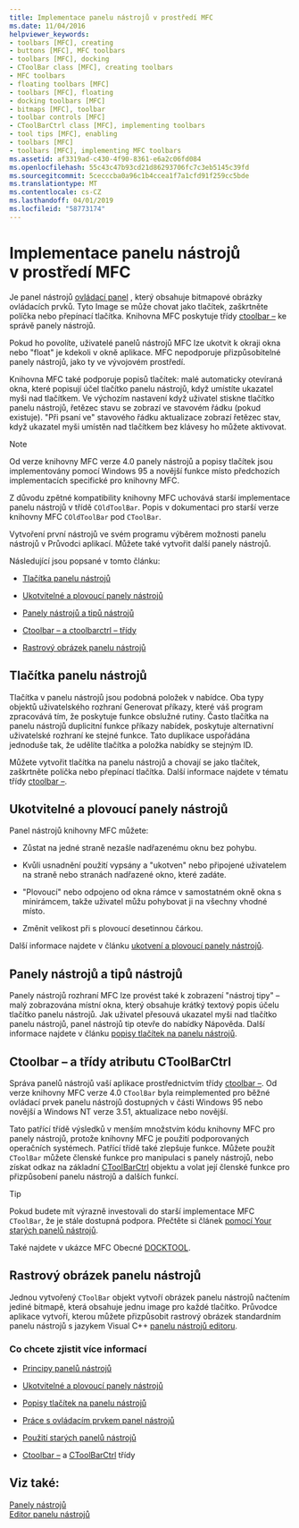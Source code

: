 ```yaml
---
title: Implementace panelu nástrojů v prostředí MFC
ms.date: 11/04/2016
helpviewer_keywords:
- toolbars [MFC], creating
- buttons [MFC], MFC toolbars
- toolbars [MFC], docking
- CToolBar class [MFC], creating toolbars
- MFC toolbars
- floating toolbars [MFC]
- toolbars [MFC], floating
- docking toolbars [MFC]
- bitmaps [MFC], toolbar
- toolbar controls [MFC]
- CToolBarCtrl class [MFC], implementing toolbars
- tool tips [MFC], enabling
- toolbars [MFC]
- toolbars [MFC], implementing MFC toolbars
ms.assetid: af3319ad-c430-4f90-8361-e6a2c06fd084
ms.openlocfilehash: 55c43c47b93cd21d86293706fc7c3eb5145c39fd
ms.sourcegitcommit: 5cecccba0a96c1b4ccea1f7a1cfd91f259cc5bde
ms.translationtype: MT
ms.contentlocale: cs-CZ
ms.lasthandoff: 04/01/2019
ms.locfileid: "58773174"
---
```

# <a name="mfc-toolbar-implementation"></a>Implementace panelu nástrojů v prostředí MFC

Je panel nástrojů [ovládací panel](../mfc/control-bars.md) , který obsahuje bitmapové obrázky ovládacích prvků. Tyto Image se může chovat jako tlačítek, zaškrtněte políčka nebo přepínací tlačítka. Knihovna MFC poskytuje třídy [ctoolbar –](../mfc/reference/ctoolbar-class.md) ke správě panely nástrojů.

Pokud ho povolíte, uživatelé panelů nástrojů MFC lze ukotvit k okraji okna nebo "float" je kdekoli v okně aplikace. MFC nepodporuje přizpůsobitelné panely nástrojů, jako ty ve vývojovém prostředí.

Knihovna MFC také podporuje popisů tlačítek: malé automaticky otevíraná okna, které popisují účel tlačítko panelu nástrojů, když umístíte ukazatel myši nad tlačítkem. Ve výchozím nastavení když uživatel stiskne tlačítko panelu nástrojů, řetězec stavu se zobrazí ve stavovém řádku (pokud existuje). "Při psaní ve" stavového řádku aktualizace zobrazí řetězec stav, když ukazatel myši umístěn nad tlačítkem bez klávesy ho můžete aktivovat.

> [!NOTE]
>  Od verze knihovny MFC verze 4.0 panely nástrojů a popisy tlačítek jsou implementovány pomocí Windows 95 a novější funkce místo předchozích implementacích specifické pro knihovny MFC.

Z důvodu zpětné kompatibility knihovny MFC uchovává starší implementace panelu nástrojů v třídě `COldToolBar`. Popis v dokumentaci pro starší verze knihovny MFC `COldToolBar` pod `CToolBar`.

Vytvoření první nástrojů ve svém programu výběrem možnosti panelu nástrojů v Průvodci aplikací. Můžete také vytvořit další panely nástrojů.

Následující jsou popsané v tomto článku:

- [Tlačítka panelu nástrojů](#_core_toolbar_buttons)

- [Ukotvitelné a plovoucí panely nástrojů](#_core_docking_and_floating_toolbars)

- [Panely nástrojů a tipů nástrojů](#_core_toolbars_and_tool_tips)

- [Ctoolbar – a ctoolbarctrl – třídy](#_core_the_ctoolbar_and_ctoolbarctrl_classes)

- [Rastrový obrázek panelu nástrojů](#_core_the_toolbar_bitmap)

##  <a name="_core_toolbar_buttons"></a> Tlačítka panelu nástrojů

Tlačítka v panelu nástrojů jsou podobná položek v nabídce. Oba typy objektů uživatelského rozhraní Generovat příkazy, které váš program zpracovává tím, že poskytuje funkce obslužné rutiny. Často tlačítka na panelu nástrojů duplicitní funkce příkazy nabídek, poskytuje alternativní uživatelské rozhraní ke stejné funkce. Tato duplikace uspořádána jednoduše tak, že udělíte tlačítka a položka nabídky se stejným ID.

Můžete vytvořit tlačítka na panelu nástrojů a chovají se jako tlačítek, zaškrtněte políčka nebo přepínací tlačítka. Další informace najdete v tématu třídy [ctoolbar –](../mfc/reference/ctoolbar-class.md).

##  <a name="_core_docking_and_floating_toolbars"></a> Ukotvitelné a plovoucí panely nástrojů

Panel nástrojů knihovny MFC můžete:

- Zůstat na jedné straně nezašle nadřazenému oknu bez pohybu.

- Kvůli usnadnění použití vypsány a "ukotven" nebo připojené uživatelem na straně nebo stranách nadřazené okno, které zadáte.

- "Plovoucí" nebo odpojeno od okna rámce v samostatném okně okna s minirámcem, takže uživatel můžu pohybovat ji na všechny vhodné místo.

- Změnit velikost při s plovoucí desetinnou čárkou.

Další informace najdete v článku [ukotvení a plovoucí panely nástrojů](../mfc/docking-and-floating-toolbars.md).

##  <a name="_core_toolbars_and_tool_tips"></a> Panely nástrojů a tipů nástrojů

Panely nástrojů rozhraní MFC lze provést také k zobrazení "nástroj tipy" – malý zobrazována místní okna, který obsahuje krátký textový popis účelu tlačítko panelu nástrojů. Jak uživatel přesouvá ukazatel myši nad tlačítko panelu nástrojů, panel nástrojů tip otevře do nabídky Nápověda. Další informace najdete v článku [popisy tlačítek na panelu nástrojů](../mfc/toolbar-tool-tips.md).

##  <a name="_core_the_ctoolbar_and_ctoolbarctrl_classes"></a> Ctoolbar – a třídy atributu CToolBarCtrl

Správa panelů nástrojů vaší aplikace prostřednictvím třídy [ctoolbar –](../mfc/reference/ctoolbar-class.md). Od verze knihovny MFC verze 4.0 `CToolBar` byla reimplemented pro běžné ovládací prvek panelu nástrojů dostupných v části Windows 95 nebo novější a Windows NT verze 3.51, aktualizace nebo novější.

Tato patřící třídě výsledků v menším množstvím kódu knihovny MFC pro panely nástrojů, protože knihovny MFC je použití podporovaných operačních systémech. Patřící třídě také zlepšuje funkce. Můžete použít `CToolBar` můžete členské funkce pro manipulaci s panely nástrojů, nebo získat odkaz na základní [CToolBarCtrl](../mfc/reference/ctoolbarctrl-class.md) objektu a volat její členské funkce pro přizpůsobení panelu nástrojů a dalších funkcí.

> [!TIP]
>  Pokud budete mít výrazně investovali do starší implementace MFC `CToolBar`, že je stále dostupná podpora. Přečtěte si článek [pomocí Your starých panelů nástrojů](../mfc/using-your-old-toolbars.md).

Také najdete v ukázce MFC Obecné [DOCKTOOL](../overview/visual-cpp-samples.md).

##  <a name="_core_the_toolbar_bitmap"></a> Rastrový obrázek panelu nástrojů

Jednou vytvořený `CToolBar` objekt vytvoří obrázek panelu nástrojů načtením jediné bitmapě, která obsahuje jednu image pro každé tlačítko. Průvodce aplikace vytvoří, kterou můžete přizpůsobit rastrový obrázek standardním panelu nástrojů s jazykem Visual C++ [panelu nástrojů editoru](../windows/toolbar-editor.md).

### <a name="what-do-you-want-to-know-more-about"></a>Co chcete zjistit více informací

- [Principy panelů nástrojů](../mfc/toolbar-fundamentals.md)

- [Ukotvitelné a plovoucí panely nástrojů](../mfc/docking-and-floating-toolbars.md)

- [Popisy tlačítek na panelu nástrojů](../mfc/toolbar-tool-tips.md)

- [Práce s ovládacím prvkem panel nástrojů](../mfc/working-with-the-toolbar-control.md)

- [Použití starých panelů nástrojů](../mfc/using-your-old-toolbars.md)

- [Ctoolbar –](../mfc/reference/ctoolbar-class.md) a [CToolBarCtrl](../mfc/reference/ctoolbarctrl-class.md) třídy

## <a name="see-also"></a>Viz také:

[Panely nástrojů](../mfc/toolbars.md)<br/>
[Editor panelu nástrojů](../windows/toolbar-editor.md)
